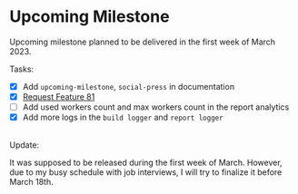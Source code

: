 <!--
 MIT License
 Copyright (c) 2022 Mehdi Janbarari (@janbarari)

 Permission is hereby granted, free of charge, to any person obtaining a copy
 of this software and associated documentation files (the "Software"), to deal
 in the Software without restriction, including without limitation the rights
 to use, copy, modify, merge, publish, distribute, sublicense, and/or sell
 copies of the Software, and to permit persons to whom the Software is
 furnished to do so, subject to the following conditions:

 The above copyright notice and this permission notice shall be included in all
 copies or substantial portions of the Software.

 THE SOFTWARE IS PROVIDED "AS IS", WITHOUT WARRANTY OF ANY KIND, EXPRESS OR
 IMPLIED, INCLUDING BUT NOT LIMITED TO THE WARRANTIES OF MERCHANTABILITY,
 FITNESS FOR A PARTICULAR PURPOSE AND NONINFRINGEMENT. IN NO EVENT SHALL THE
 AUTHORS OR COPYRIGHT HOLDERS BE LIABLE FOR ANY CLAIM, DAMAGES OR OTHER
 LIABILITY, WHETHER IN AN ACTION OF CONTRACT, TORT OR OTHERWISE, ARISING FROM,
 OUT OF OR IN CONNECTION WITH THE SOFTWARE OR THE USE OR OTHER DEALINGS IN THE
 SOFTWARE.
-->

# Upcoming Milestone
Upcoming milestone planned to be delivered in the first week of March 2023.

Tasks:

- [x] Add `upcoming-milestone`, `social-press` in documentation
- [x] [Request Feature 81](https://github.com/janbarari/gradle-analytics-plugin/issues/81)
- [ ] Add used workers count and max workers count in the report analytics
- [x] Add more logs in the `build logger` and `report logger`

<br>
Update:

It was supposed to be released during the first week of March. However, due to my busy schedule with job interviews, I will try to finalize it before March 18th.